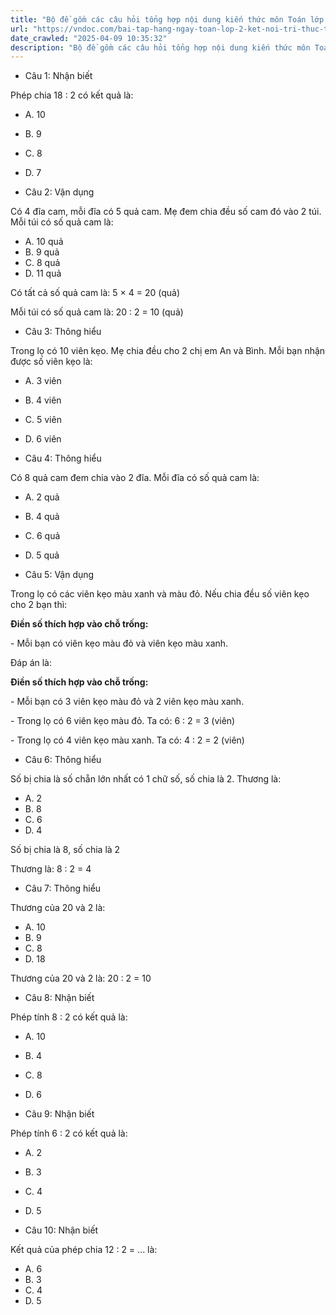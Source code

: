 ```yaml
---
title: "Bộ đề gồm các câu hỏi tổng hợp nội dung kiến thức môn Toán lớp 2 đã học ở Tuần 21 trong chương trình Toán lớp 2 Tập 2 Kết nối tri thức, giúp các em ôn tập và luyện giải các dạng bài tập Toán lớp 2. Mời các em cùng luyện tập."
url: "https://vndoc.com/bai-tap-hang-ngay-toan-lop-2-ket-noi-tri-thuc-tuan-21-thu-5-335761"
date_crawled: "2025-04-09 10:35:32"
description: "Bộ đề gồm các câu hỏi tổng hợp nội dung kiến thức môn Toán lớp 2 đã học ở Tuần 21 trong chương trình Toán lớp 2 Tập 2 Kết nối tri thức, giúp các em ôn tập và luyện giải các dạng bài tập Toán lớp 2. Mời các em cùng luyện tập."
---
```


* Câu 1:  Nhận biết

Phép chia 18 : 2 có kết quả là:

  * A. 10 
  * B. 9 
  * C. 8 
  * D. 7 



* Câu 2:  Vận dụng

Có 4 đĩa cam, mỗi đĩa có 5 quả cam. Mẹ đem chia đều số cam đó vào 2 túi. Mỗi túi có số quả cam là:

  * A. 10 quả 
  * B. 9 quả 
  * C. 8 quả 
  * D. 11 quả 



Có tất cả số quả cam là: 5 × 4 = 20 (quả)

Mỗi túi có số quả cam là: 20 : 2 = 10 (quả)

* Câu 3:  Thông hiểu

Trong lọ có 10 viên kẹo. Mẹ chia đều cho 2 chị em An và Bình. Mỗi bạn nhận được số viên kẹo là:

  * A. 3 viên 
  * B. 4 viên 
  * C. 5 viên 
  * D. 6 viên 



* Câu 4:  Thông hiểu

Có 8 quả cam đem chia vào 2 đĩa. Mỗi đĩa có số quả cam là:

  * A. 2 quả 
  * B. 4 quả 
  * C. 6 quả 
  * D. 5 quả 



* Câu 5:  Vận dụng

Trong lọ có các viên kẹo màu xanh và màu đỏ. Nếu chia đều số viên kẹo cho 2 bạn thì:

**Điền số thích hợp vào chỗ trống:**

\- Mỗi bạn có  viên kẹo màu đỏ và  viên kẹo màu xanh.

Đáp án là:

**Điền số thích hợp vào chỗ trống:**

\- Mỗi bạn có 3 viên kẹo màu đỏ và 2 viên kẹo màu xanh.

\- Trong lọ có 6 viên kẹo màu đỏ. Ta có: 6 : 2 = 3 (viên)

\- Trong lọ có 4 viên kẹo màu xanh. Ta có: 4 : 2 = 2 (viên)

* Câu 6:  Thông hiểu

Số bị chia là số chẵn lớn nhất có 1 chữ số, số chia là 2. Thương là:

  * A. 2 
  * B. 8 
  * C. 6 
  * D. 4 



Số bị chia là 8, số chia là 2

Thương là: 8 : 2 = 4

* Câu 7:  Thông hiểu

Thương của 20 và 2 là:

  * A. 10 
  * B. 9 
  * C. 8 
  * D. 18 



Thương của 20 và 2 là: 20 : 2 = 10

* Câu 8:  Nhận biết

Phép tính 8 : 2 có kết quả là:

  * A. 10 
  * B. 4 
  * C. 8 
  * D. 6 



* Câu 9:  Nhận biết

Phép tính 6 : 2 có kết quả là:

  * A. 2 
  * B. 3 
  * C. 4 
  * D. 5 



* Câu 10:  Nhận biết

Kết quả của phép chia 12 : 2 = ... là:

  * A. 6 
  * B. 3 
  * C. 4 
  * D. 5 


